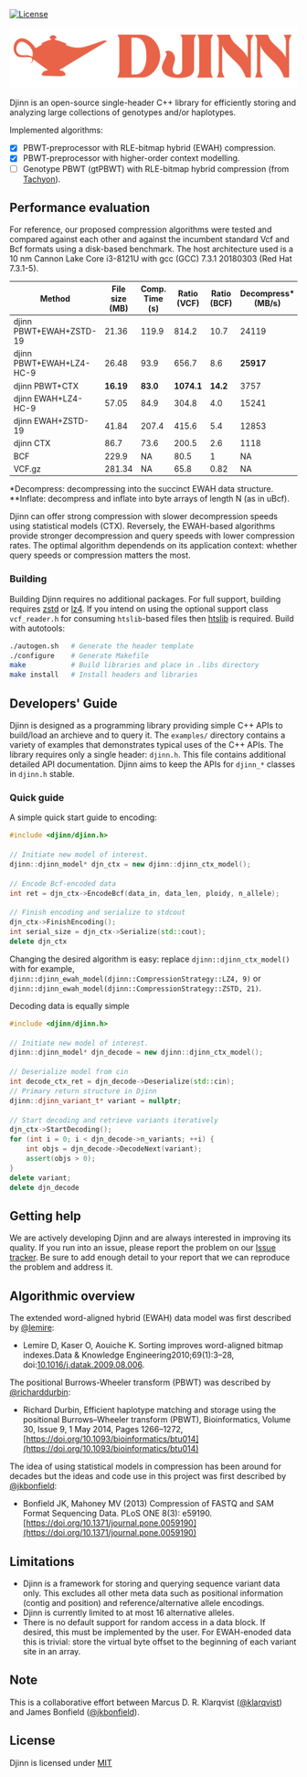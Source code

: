 [![License](https://img.shields.io/badge/License-Apache%202.0-blue.svg)](LICENSE)

![screenshot](DJINN.png)

Djinn is an open-source single-header C++ library for efficiently storing and analyzing large collections of genotypes and/or haplotypes. 

Implemented algorithms:

- [x] PBWT-preprocessor with RLE-bitmap hybrid (EWAH) compression.
- [x] PBWT-preprocessor with higher-order context modelling.
- [ ] Genotype PBWT (gtPBWT) with RLE-bitmap hybrid compression (from [Tachyon](https://github.com/mklarqvist/tachyon)). 

## Performance evaluation

For reference, our proposed compression algorithms were tested and compared against each other and against the incumbent standard Vcf and Bcf formats using a disk-based benchmark. The host architecture used is a 10 nm Cannon Lake Core i3-8121U with gcc (GCC) 7.3.1 20180303 (Red Hat 7.3.1-5).

| Method                   | File size (MB) | Comp. Time (s) | Ratio (VCF) | Ratio (BCF) | Decompress* (MB/s) | Inflate** (MB/s) | Output VCF (s) |
|--------------------------|----------------|----------------|------------------|------------------|-------------------|----------------|----------------|
| djinn PBWT+EWAH+ZSTD-19  | 21.36          | 119.9        | 814.2          | 10.7           | 24119           | 1140        | 31.0         |
| djinn PBWT+EWAH+LZ4-HC-9 | 26.48          | 93.9         | 656.7          | 8.6            | **25917**           | 1143        | 28.2         |
| djinn PBWT+CTX           | **16.19**          | **83.0**         | **1074.1**          | **14.2**             | 3757           | 907         | 34.1         |
| djinn EWAH+LZ4-HC-9      | 57.05          | 84.9         | 304.8          | 4.0             | 15241           | **2827**         | **19.0**          |
| djinn EWAH+ZSTD-19       | 41.84          | 207.4        | 415.6          | 5.4            | 12853           | 2667        | 19.9         |
| djinn CTX                | 86.7           | 73.6         | 200.5          | 2.6            | 1118           | 858        | 33.2         |
| BCF                      | 229.9          | NA             | 80.5            | 1                | NA                | NA             | 148.3        |
| VCF.gz                   | 281.34         | NA             | 65.8            | 0.82             | NA                | NA             | 457.6         |

\*Decompress: decompressing into the succinct EWAH data structure. \*\*Inflate: decompress and inflate into byte arrays of length N (as in uBcf).

Djinn can offer strong compression with slower decompression speeds using statistical models (CTX). Reversely, the EWAH-based algorithms provide stronger decompression and query speeds with lower compression rates. The optimal algorithm dependends on its application context: whether query speeds or compression matters the most.

### Building

Building Djinn requires no additional packages. For full support, building requires [zstd](https://github.com/facebook/zstd) or [lz4](https://github.com/lz4/lz4). If you intend on using the optional support class `vcf_reader.h` for consuming `htslib`-based files then [htslib](https://github.com/samtools/htslib) is required. Build with autotools:

```bash
./autogen.sh   # Generate the header template
./configure    # Generate Makefile
make           # Build libraries and place in .libs directory
make install   # Install headers and libraries
```

## Developers' Guide

Djinn is designed as a programming library providing simple C++ APIs to build/load an archieve and to query it. The `examples/` directory contains a variety of examples that demonstrates typical uses of the C++ APIs. The library requires only a single header: `djinn.h`. This file contains additional detailed API documentation. 
Djinn aims to keep the APIs for `djinn_*` classes in `djinn.h` stable.

### Quick guide

A simple quick start guide to encoding:
```C++
#include <djinn/djinn.h>

// Initiate new model of interest.
djinn::djinn_model* djn_ctx = new djinn::djinn_ctx_model();

// Encode Bcf-encoded data
int ret = djn_ctx->EncodeBcf(data_in, data_len, ploidy, n_allele);

// Finish encoding and serialize to stdcout
djn_ctx->FinishEncoding();
int serial_size = djn_ctx->Serialize(std::cout);
delete djn_ctx
```

Changing the desired algorithm is easy: replace `djinn::djinn_ctx_model()` with for example,
 `djinn::djinn_ewah_model(djinn::CompressionStrategy::LZ4, 9)` or `djinn::djinn_ewah_model(djinn::CompressionStrategy::ZSTD, 21)`.

Decoding data is equally simple

```C++
#include <djinn/djinn.h>

// Initiate new model of interest.
djinn::djinn_model* djn_decode = new djinn::djinn_ctx_model();

// Deserialize model from cin
int decode_ctx_ret = djn_decode->Deserialize(std::cin);
// Primary return structure in Djinn
djinn::djinn_variant_t* variant = nullptr;

// Start decoding and retrieve variants iteratively
djn_ctx->StartDecoding();
for (int i = 0; i < djn_decode->n_variants; ++i) {
    int objs = djn_decode->DecodeNext(variant);
    assert(objs > 0);
}
delete variant;
delete djn_decode
```

## Getting help

We are actively developing Djinn and are always interested in improving its quality. If you run into an issue, please report the problem on our [Issue tracker](https://github.com/mklarqvist/djinn/issues). Be sure to add enough detail to your report that we can reproduce the problem and address it.

## Algorithmic overview

The extended word-aligned hybrid (EWAH) data model was first described by [@lemire](https://github.com/lemire/):

* Lemire D, Kaser O, Aouiche K. Sorting improves word-aligned bitmap indexes.Data & Knowledge Engineering2010;69(1):3–28, doi:[10.1016/j.datak.2009.08.006](https://arxiv.org/abs/0901.3751).

The positional Burrows-Wheeler transform (PBWT) was described by [@richarddurbin](https://github.com/richarddurbin/):

* Richard Durbin, Efficient haplotype matching and storage using the positional Burrows–Wheeler transform (PBWT), Bioinformatics, Volume 30, Issue 9, 1 May 2014, Pages 1266–1272, [https://doi.org/10.1093/bioinformatics/btu014](https://doi.org/10.1093/bioinformatics/btu014)

The idea of using statistical models in compression has been around for decades but the ideas and code use in this project was first described by [@jkbonfield](https://github.com/jkbonfield):

* Bonfield JK, Mahoney MV (2013) Compression of FASTQ and SAM Format Sequencing Data. PLoS ONE 8(3): e59190. [https://doi.org/10.1371/journal.pone.0059190](https://doi.org/10.1371/journal.pone.0059190)

## Limitations

* Djinn is a framework for storing and querying sequence variant data only. This excludes all other meta data such as positional information (contig and position) and reference/alternative allele encodings.
* Djinn is currently limited to at most 16 alternative alleles.
* There is no default support for random access in a data block. If desired, this must be implemented by the user. For EWAH-enoded data this is trivial: store the virtual byte offset to the beginning of each variant site in an array.
  
## Note

This is a collaborative effort between Marcus D. R. Klarqvist ([@klarqvist](https://github.com/mklarqvist/)) and James Bonfield ([@jkbonfield](https://github.com/jkbonfield)).

## License

Djinn is licensed under [MIT](LICENSE)
